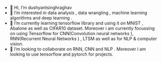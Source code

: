 - 👋 Hi, I’m dushyantsinghraghav
- 👀 I’m interested in data analysis , data wrangling , machine learning algorithms and deep learning .
- 🌱 I’m currently learning tensorflow library and using it on MNIST , Abalone  as well as CIFAR10  dataset. Moreover i am currently focussing on using Tensorflow for 
      CNN(Convolution neural networks ), RNN(Recurrent Neural Networks ) , LTSM as well as for NLP & computer vision.
- 💞️ I’m looking to collaborate on  RNN, CNN and NLP . Moreover i am looking to use tensorflow  and pytorch for  projects.


<!---
dushyantsinghraghav/dushyantsinghraghav is a ✨ special ✨ repository because its `README.md` (this file) appears on your GitHub profile.
You can click the Preview link to take a look at your changes.
--->
